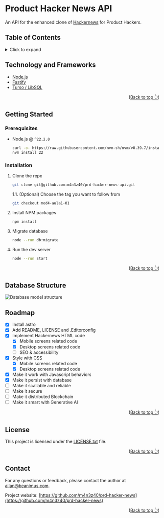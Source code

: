 <a name="readme-top"></a>

# Product Hacker News API

An API for the enhanced clone of [Hackernews](https://news.ycombinator.com) for Product Hackers.

## Table of Contents
<details>
<summary>Click to expand</summary>

- [Technology and Frameworks](#technology-and-frameworks)
- [Getting Started](#getting-started)
    - [Prerequisites](#prerequisites)
    - [Installation](#installation)
- [Roadmap](#roadmap)
- [License](#license)
- [Contact](#contact)

</details>

## Technology and Frameworks

- [Node.js](https://nodejs.org/)
- [Fastify](https://fastify.dev/)
- [Turso / LibSQL](https://turso.tech/)

<p align="right">(<a href="#readme-top">Back to top 👆</a>)</p>

## Getting Started

### Prerequisites

- Node.js @ `^22.2.0`
  ```sh
  curl -o- https://raw.githubusercontent.com/nvm-sh/nvm/v0.39.7/install.sh | bash
  nvm install 22
  ```

### Installation

1. Clone the repo
   ```sh
   git clone git@github.com:m4n3z40/prd-hacker-news-api.git
   ```

   1.1. (Optional) Choose the tag you want to follow from
   ```sh
   git checkout mod4-aula1-01
   ```

2. Install NPM packages
   ```sh
   npm install
   ```

3. Migrate database
   ```sh
   node --run db:migrate
   ```

3. Run the dev server
   ```sh
   node --run start
   ```

<p align="right">(<a href="#readme-top">Back to top 👆</a>)</p>

## Database Structure

![Database model structure](src/data/phn.png "Database model structure")

## Roadmap

- [x] Install astro
- [x] Add README, LICENSE and .Editorconfig
- [x] Implement Hackernews HTML code
    - [x] Mobile screens related code
    - [x] Desktop screens related code
    - [ ] SEO & accessibility
- [x] Style with CSS
    - [x] Mobile screens related code
    - [x] Desktop screens relatad code
- [x] Make it work with Javascript behaviors
- [x] Make it persist with database
- [ ] Make it scallable and reliable
- [ ] Make it secure
- [ ] Make it distributed Blockchain
- [ ] Make it smart with Generative AI

<p align="right">(<a href="#readme-top">Back to top 👆</a>)</p>

## License

This project is licensed under the [LICENSE.txt](./LICENSE.txt) file.

<p align="right">(<a href="#readme-top">Back to top 👆</a>)</p>

## Contact

For any questions or feedback, please contact the author at [allan@beanimus.com](mailto:allan@beanimus.com).

Project website: [https://github.com/m4n3z40/prd-hacker-news](https://github.com/m4n3z40/prd-hacker-news)

<p align="right">(<a href="#readme-top">Back to top 👆</a>)</p>
